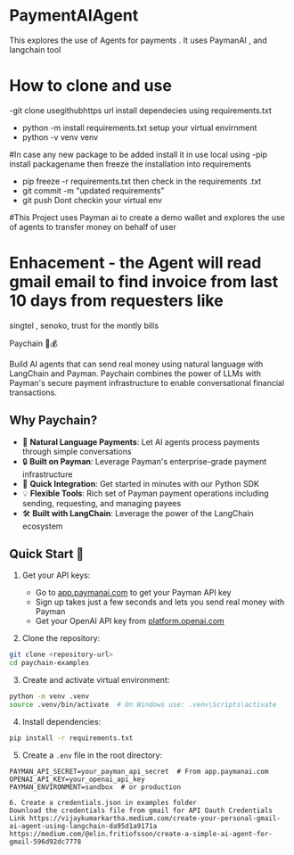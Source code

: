 # PaymentAIAgent
This explores the use of Agents for payments . It uses PaymanAI , and langchain tool 

# How to clone and use
-git clone usegithubhttps url
install dependecies using requirements.txt 
- python -m install requirements.txt
setup your virtual envirnment 
- python -v venv venv


#In case any new package to be added
install it in use local using 
-pip install packagename
then freeze the installation into requirements 
- pip freeze -r requirements.txt 
then check in the requirements .txt
- git commit -m "updated requirements"
- git push
Dont checkin your virtual env 

#This Project uses Payman ai to create a demo wallet and explores the use of agents to transfer money on behalf of user
# Enhacement - the Agent will read gmail email to find invoice from last 10 days from requesters like 
singtel , senoko, trust  for the montly bills 


 Paychain 🔗💰

Build AI agents that can send real money using natural language with LangChain and Payman. Paychain combines the power of LLMs with Payman's secure payment infrastructure to enable conversational financial transactions.

## Why Paychain?

- 🤖 **Natural Language Payments**: Let AI agents process payments through simple conversations
- 🔒 **Built on Payman**: Leverage Payman's enterprise-grade payment infrastructure
- 🚀 **Quick Integration**: Get started in minutes with our Python SDK
- 💡 **Flexible Tools**: Rich set of Payman payment operations including sending, requesting, and managing payees
- 🛠️ **Built with LangChain**: Leverage the power of the LangChain ecosystem

## Quick Start 🚀

1. Get your API keys:
   - Go to [app.paymanai.com](https://app.paymanai.com) to get your Payman API key
   - Sign up takes just a few seconds and lets you send real money with Payman
   - Get your OpenAI API key from [platform.openai.com](https://platform.openai.com)

2. Clone the repository:
```bash
git clone <repository-url>
cd paychain-examples
```

3. Create and activate virtual environment:
```bash
python -m venv .venv
source .venv/bin/activate  # On Windows use: .venv\Scripts\activate
```

4. Install dependencies:
```bash
pip install -r requirements.txt
```

5. Create a `.env` file in the root directory:
```env
PAYMAN_API_SECRET=your_payman_api_secret  # From app.paymanai.com
OPENAI_API_KEY=your_openai_api_key
PAYMAN_ENVIRONMENT=sandbox  # or production

6. Create a credentials.json in examples folder
Download the credentials file from gmail for API Oauth Credentials
Link https://vijaykumarkartha.medium.com/create-your-personal-gmail-ai-agent-using-langchain-da95d1a9171a
https://medium.com/@elin.fritiofsson/create-a-simple-ai-agent-for-gmail-596d92dc7778

```